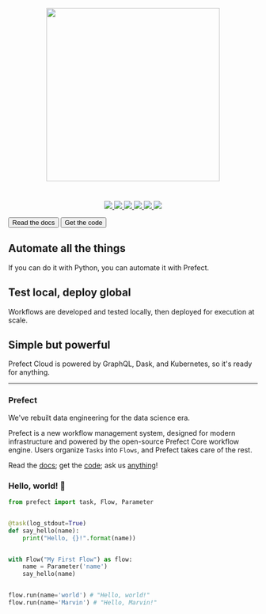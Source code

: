 <p align="center" style="margin-bottom:40px;">
    <img src="https://uploads-ssl.webflow.com/5ba446b0e783e26d5a2f2382/5c942c9ca934ec5c88588297_primary-color-vertical.svg"  height=350 style="max-height: 350px;">
</p>

<p align="center">
    <a href=https://circleci.com/gh/PrefectHQ/prefect/tree/master>
        <img src="https://circleci.com/gh/PrefectHQ/prefect/tree/master.svg?style=shield&circle-token=28689a55edc3c373486aaa5f11a1af3e5fc53344">
    </a>
    <a href="https://codecov.io/gh/PrefectHQ/prefect">
        <img src="https://codecov.io/gh/PrefectHQ/prefect/branch/master/graph/badge.svg" />
    </a>
    <a href=https://github.com/ambv/black>
        <img src="https://img.shields.io/badge/code%20style-black-000000.svg">
    </a>
    <a href="https://pypi.org/project/prefect/">
        <img src="https://img.shields.io/pypi/dm/prefect.svg?color=%2327B1FF&label=installs&logoColor=%234D606E">
    </a>
    <a href="https://hub.docker.com/r/prefecthq/prefect">
        <img src="https://img.shields.io/docker/pulls/prefecthq/prefect.svg?color=%2327B1FF&logoColor=%234D606E">
    </a>
    <a href="https://join.slack.com/t/prefect-community/shared_invite/enQtODQ3MTA2MjI4OTgyLTliYjEyYzljNTc2OThlMDE4YmViYzk3NDU4Y2EzMWZiODM0NmU3NjM0NjIyNWY0MGIxOGQzODMxNDMxYWYyOTE">
        <img src="https://img.shields.io/static/v1.svg?label=chat&message=on%20slack&color=27b1ff&style=flat">
    </a>
</p>


<div class="hero">
    <div class="action">
        <button class="action-button">
            <router-link to="core/">
                Read the docs
            </router-link>
        </button>
        <a href="https://github.com/PrefectHQ/prefect">
            <button class="action-button">
                Get the code
            </button>
        </a>
    </div>
</div>





<div class="features">
<div class="feature">

## Automate all the things

If you can do it with Python, you can automate it with Prefect.

</div>
<div class="feature">

## Test local, deploy global

Workflows are developed and tested locally, then deployed for execution at scale.

</div>
<div class="feature">

## Simple but powerful

Prefect Cloud is powered by GraphQL, Dask, and Kubernetes, so it's ready for anything.

</div>
</div>

---

### Prefect

We've rebuilt data engineering for the data science era.

Prefect is a new workflow management system, designed for modern infrastructure and powered by the open-source Prefect Core workflow engine. Users organize `Tasks` into `Flows`, and Prefect takes care of the rest.

Read the [docs](/core/); get the [code](https://github.com/PrefectHQ/prefect); ask us [anything](https://join.slack.com/t/prefect-community/shared_invite/enQtODQ3MTA2MjI4OTgyLTliYjEyYzljNTc2OThlMDE4YmViYzk3NDU4Y2EzMWZiODM0NmU3NjM0NjIyNWY0MGIxOGQzODMxNDMxYWYyOTE)!

### Hello, world! 👋

```python
from prefect import task, Flow, Parameter


@task(log_stdout=True)
def say_hello(name):
    print("Hello, {}!".format(name))


with Flow("My First Flow") as flow:
    name = Parameter('name')
    say_hello(name)


flow.run(name='world') # "Hello, world!" 
flow.run(name='Marvin') # "Hello, Marvin!" 
```